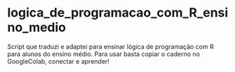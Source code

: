 # logica_de_programacao_com_R_ensino_medio
Script que traduzi e adaptei para ensinar lógica de programação com R para alunos do ensino médio. Para usar basta copiar o caderno no GoogleColab, conectar e aprender!
